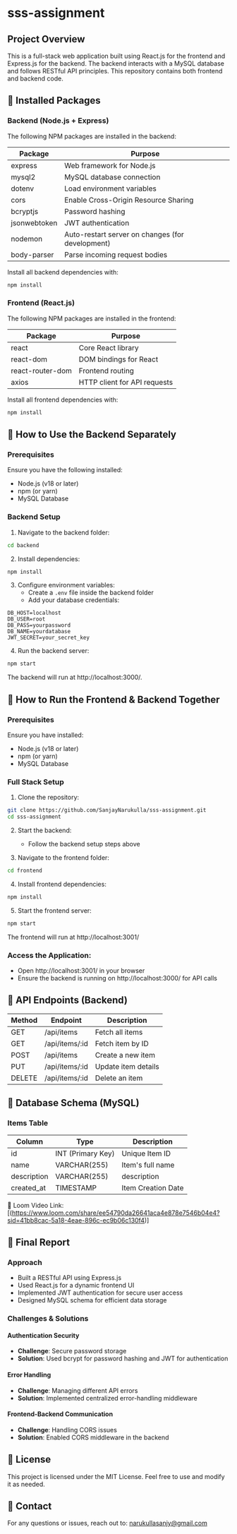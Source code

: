 # sss-assignment

## Project Overview
This is a full-stack web application built using React.js for the frontend and Express.js for the backend. The backend interacts with a MySQL database and follows RESTful API principles. This repository contains both frontend and backend code.

## 📌 Installed Packages

### Backend (Node.js + Express)
The following NPM packages are installed in the backend:

| Package | Purpose |
|---------|----------|
| express | Web framework for Node.js |
| mysql2 | MySQL database connection |
| dotenv | Load environment variables |
| cors | Enable Cross-Origin Resource Sharing |
| bcryptjs | Password hashing |
| jsonwebtoken | JWT authentication |
| nodemon | Auto-restart server on changes (for development) |
| body-parser | Parse incoming request bodies |

Install all backend dependencies with:
```sh
npm install
```

### Frontend (React.js)
The following NPM packages are installed in the frontend:

| Package | Purpose |
|---------|----------|
| react | Core React library |
| react-dom | DOM bindings for React |
| react-router-dom | Frontend routing |
| axios | HTTP client for API requests|

Install all frontend dependencies with:
```sh
npm install
```

## 📌 How to Use the Backend Separately

### Prerequisites
Ensure you have the following installed:
- Node.js (v18 or later)
- npm (or yarn)
- MySQL Database

### Backend Setup

1. Navigate to the backend folder:
```sh
cd backend
```

2. Install dependencies:
```sh
npm install
```

3. Configure environment variables:
   - Create a `.env` file inside the backend folder
   - Add your database credentials:
```env
DB_HOST=localhost
DB_USER=root
DB_PASS=yourpassword
DB_NAME=yourdatabase
JWT_SECRET=your_secret_key
```

4. Run the backend server:
```sh
npm start
```

The backend will run at http://localhost:3000/.

## 📌 How to Run the Frontend & Backend Together

### Prerequisites
Ensure you have installed:
- Node.js (v18 or later)
- npm (or yarn)
- MySQL Database

### Full Stack Setup

1. Clone the repository:
```sh
git clone https://github.com/SanjayNarukulla/sss-assignment.git
cd sss-assignment
```

2. Start the backend:
   - Follow the backend setup steps above

3. Navigate to the frontend folder:
```sh
cd frontend
```

4. Install frontend dependencies:
```sh
npm install
```

5. Start the frontend server:
```sh
npm start
```

The frontend will run at http://localhost:3001/ 

### Access the Application:
- Open http://localhost:3001/ in your browser
- Ensure the backend is running on http://localhost:3000/ for API calls

## 📌 API Endpoints (Backend)

| Method | Endpoint | Description |
|--------|----------|-------------|
| GET | /api/items | Fetch all items |
| GET | /api/items/:id | Fetch item by ID |
| POST | /api/items | Create a new item |
| PUT | /api/items/:id | Update item details |
| DELETE | /api/items/:id | Delete an item |

## 📌 Database Schema (MySQL)

### Items Table

| Column | Type | Description |
|--------|------|-------------|
| id | INT (Primary Key) | Unique Item ID |
| name | VARCHAR(255) | Item's full name |
| description | VARCHAR(255) | description |
| created_at | TIMESTAMP | Item Creation Date |



🔗 Loom Video Link: [(https://www.loom.com/share/ee54790da26641aca4e878e7546b04e4?sid=41bb8cac-5a18-4eae-896c-ec9b06c130f4)]



## 📌 Final Report

### Approach
- Built a RESTful API using Express.js
- Used React.js for a dynamic frontend UI
- Implemented JWT authentication for secure user access
- Designed MySQL schema for efficient data storage

### Challenges & Solutions

#### Authentication Security
- **Challenge**: Secure password storage
- **Solution**: Used bcrypt for password hashing and JWT for authentication

#### Error Handling
- **Challenge**: Managing different API errors
- **Solution**: Implemented centralized error-handling middleware

#### Frontend-Backend Communication
- **Challenge**: Handling CORS issues
- **Solution**: Enabled CORS middleware in the backend


## 📌 License
This project is licensed under the MIT License. Feel free to use and modify it as needed.

## 📌 Contact
For any questions or issues, reach out to:
narukullasanjy@gmail.com
